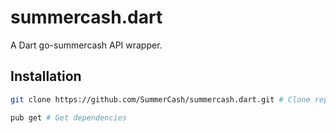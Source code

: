 # summercash.dart

A Dart go-summercash API wrapper.

## Installation

```zsh
git clone https://github.com/SummerCash/summercash.dart.git # Clone repo

pub get # Get dependencies
```

